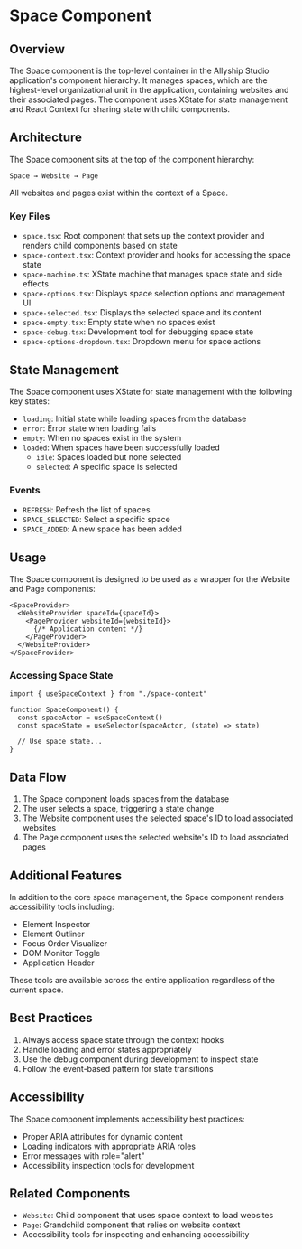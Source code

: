 # Space Component

## Overview

The Space component is the top-level container in the Allyship Studio application's component hierarchy. It manages spaces, which are the highest-level organizational unit in the application, containing websites and their associated pages. The component uses XState for state management and React Context for sharing state with child components.

## Architecture

The Space component sits at the top of the component hierarchy:

```
Space → Website → Page
```

All websites and pages exist within the context of a Space.

### Key Files

- `space.tsx`: Root component that sets up the context provider and renders child components based on state
- `space-context.tsx`: Context provider and hooks for accessing the space state
- `space-machine.ts`: XState machine that manages space state and side effects
- `space-options.tsx`: Displays space selection options and management UI
- `space-selected.tsx`: Displays the selected space and its content
- `space-empty.tsx`: Empty state when no spaces exist
- `space-debug.tsx`: Development tool for debugging space state
- `space-options-dropdown.tsx`: Dropdown menu for space actions

## State Management

The Space component uses XState for state management with the following key states:

- `loading`: Initial state while loading spaces from the database
- `error`: Error state when loading fails
- `empty`: When no spaces exist in the system
- `loaded`: When spaces have been successfully loaded
  - `idle`: Spaces loaded but none selected
  - `selected`: A specific space is selected

### Events

- `REFRESH`: Refresh the list of spaces
- `SPACE_SELECTED`: Select a specific space
- `SPACE_ADDED`: A new space has been added

## Usage

The Space component is designed to be used as a wrapper for the Website and Page components:

```tsx
<SpaceProvider>
  <WebsiteProvider spaceId={spaceId}>
    <PageProvider websiteId={websiteId}>
      {/* Application content */}
    </PageProvider>
  </WebsiteProvider>
</SpaceProvider>
```

### Accessing Space State

```tsx
import { useSpaceContext } from "./space-context"

function SpaceComponent() {
  const spaceActor = useSpaceContext()
  const spaceState = useSelector(spaceActor, (state) => state)

  // Use space state...
}
```

## Data Flow

1. The Space component loads spaces from the database
2. The user selects a space, triggering a state change
3. The Website component uses the selected space's ID to load associated websites
4. The Page component uses the selected website's ID to load associated pages

## Additional Features

In addition to the core space management, the Space component renders accessibility tools including:

- Element Inspector
- Element Outliner
- Focus Order Visualizer
- DOM Monitor Toggle
- Application Header

These tools are available across the entire application regardless of the current space.

## Best Practices

1. Always access space state through the context hooks
2. Handle loading and error states appropriately
3. Use the debug component during development to inspect state
4. Follow the event-based pattern for state transitions

## Accessibility

The Space component implements accessibility best practices:

- Proper ARIA attributes for dynamic content
- Loading indicators with appropriate ARIA roles
- Error messages with role="alert"
- Accessibility inspection tools for development

## Related Components

- `Website`: Child component that uses space context to load websites
- `Page`: Grandchild component that relies on website context
- Accessibility tools for inspecting and enhancing accessibility
